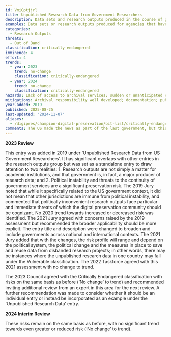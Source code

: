 ```yaml
---
id: VmiGptjjrl
title: Unpublished Research Data from Government Researchers
description: Data sets and research outputs produced in the course of government research but never shared or made available outside of the initial research. In particular, the risk classification applies to research data under government embargo, restrictions due to sensitivities, classification issues, and/or materials suppressed for ideological reasons.
examples: Data sets or research outputs produced for agencies that have closed or have had funding withdrawn from research initiatives; research data from government agencies no longer active
categories:
  - Research Outputs
threats:
  - Out of Band
classification: critically-endangered
imminence: 4
effort: 4
trends:
  - year: 2023
    trend: no-change
    classification: critically-endangered
  - year: 2024
    trend: no-change
    classification: critically-endangered
hazards: Lack of access to archival services; sudden or unanticipated closure; loss of implicit knowledge from destabilized or demoralized staff; encryption; uncertainty over IPR or the presence of orphaned works
mitigations: Archival responsibility well developed; documentation; published through research channels
year-added: 2019
published: 2025-08-25
last-updated: "2024-11-07"
aliases:
  - /digipres/champion-digital-preservation/bit-list/critically-endangered/bitlist-unpublished-us-govt-research
comments: The US made the news as part of the last government, but this is probably an issue in other countries as well and is, therefore, a category that could be made more generic. One question to ask is whether the research data is considered of long-term value or considered ephemeral?
---
```

**2023 Review**

This entry was added in 2019 under ‘Unpublished Research Data from US Government Researchers’. It has significant overlaps with other entries in the research outputs group but was set as a standalone entry to draw attention to two realities: 1. Research outputs are not simply a matter for academic institutions, and that government is, in fact, a major producer of research data; and 2. Political instability and threats to the continuity of government services are a significant preservation risk. The 2019 Jury noted that while it specifically related to the US government context, it did not mean that other jurisdictions are immune from political instability, and commented that politically inconvenient research outputs face particular and immediate threats of which the digital preservation community should be cognizant. No 2020 trend towards increased or decreased risk was identified. The 2021 Jury agreed with concerns raised by the 2019 assessment but recommended the broader applicability should be more explicit. The entry title and description were changed to broaden and include governments across national and international contexts. The 2021 Jury added that with the changes, the risk profile will range and depend on the political system, the political change and the measures in place to save and reuse data from disbanded research projects; in other words, there may be instances where the unpublished research data in one country may fall under the Vulnerable classification. The 2022 Taskforce agreed with this 2021 assessment with no change to trend.

The 2023 Council agreed with the Critically Endangered classification with risks on the same basis as before (‘No change’ to trend) and recommended inviting additional review from an expert in this area for the next review. A further recommendation was made to consider whether it should be an individual entry or instead be incorporated as an example under the ‘Unpublished Research Data’ entry.

**2024 Interim Review**

These risks remain on the same basis as before, with no significant trend towards even greater or reduced risk (‘No change’ to trend).
